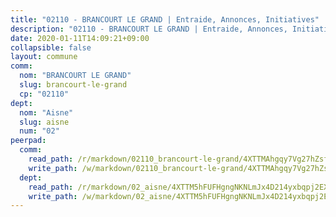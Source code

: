 ```yaml
---
title: "02110 - BRANCOURT LE GRAND | Entraide, Annonces, Initiatives"
description: "02110 - BRANCOURT LE GRAND | Entraide, Annonces, Initiatives"
date: 2020-01-11T14:09:21+09:00
collapsible: false
layout: commune
comm:
  nom: "BRANCOURT LE GRAND"
  slug: brancourt-le-grand
  cp: "02110"
dept:
  nom: "Aisne"
  slug: aisne
  num: "02"
peerpad:
  comm:
    read_path: /r/markdown/02110_brancourt-le-grand/4XTTMAhgqy7Vg27hZsfkgsXFL9cNTzwBoHjXEXHSG5pq67JN8
    write_path: /w/markdown/02110_brancourt-le-grand/4XTTMAhgqy7Vg27hZsfkgsXFL9cNTzwBoHjXEXHSG5pq67JN8-K3TgUDGeUo5ZoqHoyqnMrXsKWXbLKCDFka39HgU1DmiYtRdaTPPmLivXDYpYtwdMndf7kXjucY2pn3YMu66TSPcfiXcfJxY3viYXeTPLFYMWhrCM5qGoasLPk2usEHnxH3NYCACc
  dept:
    read_path: /r/markdown/02_aisne/4XTTM5hFUFHgngNKNLmJx4D214yxbqpj2EXK5CBjZ5LZF3zAf
    write_path: /w/markdown/02_aisne/4XTTM5hFUFHgngNKNLmJx4D214yxbqpj2EXK5CBjZ5LZF3zAf-K3TgUfAP6D753WPagZBnpcFgyCUpnZXNhrQsKU6J8qon6wxmFCHD5kB3GMzCYyJmAGHN58p9qgKDhnEgSAuHEK3wjVXSJoUkHyn6Vb7T2aNZ2y6ez5BMkQCEQxoUkfyK9J3TXU3M
---
```


